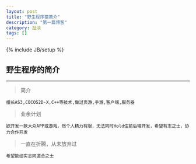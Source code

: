 ```yaml
---
layout: post
title: "野生程序猿简介"
description: "第一篇博客"
category: 扯淡
tags: []
---
```

{% include JB/setup %}
## 野生程序的简介
---

>简介

    擅长AS3,COCOS2D-X,C++等技术,做过页游,手游,客户端,服务器

>业余计划

    欲开发一款大众APP或游戏，然个人精力有限，无法同时Hold住前后端开发，希望有志之士，协力合作开发

>一直在折腾，从未放弃过
    
    希望能结实志同道合之士

